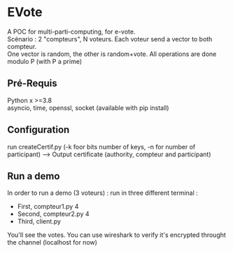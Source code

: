 # EVote
A POC for multi-parti-computing, for e-vote.  
Scénario : 2 "compteurs", N voteurs. Each voteur send a vector to both compteur.  
One vector is random, the other is random+vote. All operations are done modulo P (with P a prime)

## Pré-Requis  
Python x >=3.8  
asyncio, time, openssl, socket (available with pip install)  

## Configuration   
run createCertif.py (-k foor bits number of keys, -n for number of participant)  --> Output certificate (authority, compteur and participant)
  
## Run a demo  
In order to run a demo (3 voteurs) : run in three different terminal : 
* First, compteur1.py 4
* Second, compteur2.py 4
* Third, client.py

You'll see the votes. You can use wireshark to verify it's encrypted throught the channel (localhost for now)
